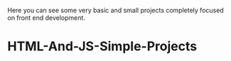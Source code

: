 Here you can see some very basic and small projects completely focused on front end development.

# HTML-And-JS-Simple-Projects
